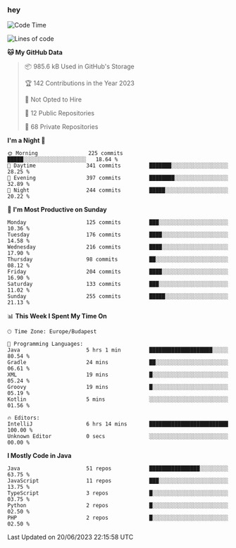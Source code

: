### hey

<!--START_SECTION:waka-->
![Code Time](http://img.shields.io/badge/Code%20Time-891%20hrs%209%20mins-blue)

![Lines of code](https://img.shields.io/badge/From%20Hello%20World%20I%27ve%20Written-983.6%20thousand%20lines%20of%20code-blue)

**🐱 My GitHub Data** 

> 📦 985.6 kB Used in GitHub's Storage 
 > 
> 🏆 142 Contributions in the Year 2023
 > 
> 🚫 Not Opted to Hire
 > 
> 📜 12 Public Repositories 
 > 
> 🔑 68 Private Repositories 
 > 
**I'm a Night 🦉** 

```text
🌞 Morning                225 commits         █████░░░░░░░░░░░░░░░░░░░░   18.64 % 
🌆 Daytime                341 commits         ███████░░░░░░░░░░░░░░░░░░   28.25 % 
🌃 Evening                397 commits         ████████░░░░░░░░░░░░░░░░░   32.89 % 
🌙 Night                  244 commits         █████░░░░░░░░░░░░░░░░░░░░   20.22 % 
```
📅 **I'm Most Productive on Sunday** 

```text
Monday                   125 commits         ███░░░░░░░░░░░░░░░░░░░░░░   10.36 % 
Tuesday                  176 commits         ████░░░░░░░░░░░░░░░░░░░░░   14.58 % 
Wednesday                216 commits         ████░░░░░░░░░░░░░░░░░░░░░   17.90 % 
Thursday                 98 commits          ██░░░░░░░░░░░░░░░░░░░░░░░   08.12 % 
Friday                   204 commits         ████░░░░░░░░░░░░░░░░░░░░░   16.90 % 
Saturday                 133 commits         ███░░░░░░░░░░░░░░░░░░░░░░   11.02 % 
Sunday                   255 commits         █████░░░░░░░░░░░░░░░░░░░░   21.13 % 
```


📊 **This Week I Spent My Time On** 

```text
🕑︎ Time Zone: Europe/Budapest

💬 Programming Languages: 
Java                     5 hrs 1 min         ████████████████████░░░░░   80.54 % 
Gradle                   24 mins             ██░░░░░░░░░░░░░░░░░░░░░░░   06.61 % 
XML                      19 mins             █░░░░░░░░░░░░░░░░░░░░░░░░   05.24 % 
Groovy                   19 mins             █░░░░░░░░░░░░░░░░░░░░░░░░   05.19 % 
Kotlin                   5 mins              ░░░░░░░░░░░░░░░░░░░░░░░░░   01.56 % 

🔥 Editors: 
IntelliJ                 6 hrs 14 mins       █████████████████████████   100.00 % 
Unknown Editor           0 secs              ░░░░░░░░░░░░░░░░░░░░░░░░░   00.00 % 
```

**I Mostly Code in Java** 

```text
Java                     51 repos            ████████████████░░░░░░░░░   63.75 % 
JavaScript               11 repos            ███░░░░░░░░░░░░░░░░░░░░░░   13.75 % 
TypeScript               3 repos             █░░░░░░░░░░░░░░░░░░░░░░░░   03.75 % 
Python                   2 repos             █░░░░░░░░░░░░░░░░░░░░░░░░   02.50 % 
PHP                      2 repos             █░░░░░░░░░░░░░░░░░░░░░░░░   02.50 % 
```




 Last Updated on 20/06/2023 22:15:58 UTC
<!--END_SECTION:waka-->
